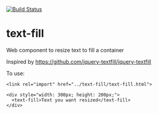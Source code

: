 [![Build Status](https://travis-ci.org/armyofgnomes/text-fill.svg?branch=rs-travis)](https://travis-ci.org/armyofgnomes/text-fill)

# text-fill
Web component to resize text to fill a container

Inspired by https://github.com/jquery-textfill/jquery-textfill

To use:

`<link rel="import" href="../text-fill/text-fill.html">`

```
<div style="width: 300px; height: 200px;">
  <text-fill>Text you want resized</text-fill>
</div>
```